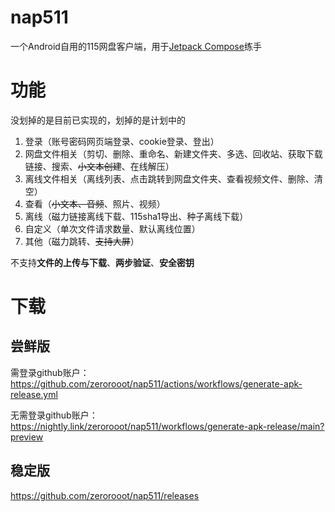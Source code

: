 #  nap511

一个Android自用的115网盘客户端，用于[Jetpack Compose](https://developer.android.com/jetpack/compose)练手

# 功能

没划掉的是目前已实现的，划掉的是计划中的

1. 登录（账号密码网页端登录、cookie登录、登出）
2. 网盘文件相关（剪切、删除、重命名、新建文件夹、多选、回收站、获取下载链接、搜索、~~小文本创建~~、在线解压）
3. 离线文件相关（离线列表、点击跳转到网盘文件夹、查看视频文件、删除、清空）
4. 查看（~~小文本、音频~~、照片、视频）
5. 离线（磁力链接离线下载、115sha1导出、种子离线下载）
6. 自定义（单次文件请求数量、默认离线位置）
7. 其他（磁力跳转、~~支持大屏~~）

不支持**文件的上传与下载**、**两步验证**、**安全密钥**

# 下载
## 尝鲜版

需登录github账户：https://github.com/zerorooot/nap511/actions/workflows/generate-apk-release.yml

无需登录github账户：https://nightly.link/zerorooot/nap511/workflows/generate-apk-release/main?preview

## 稳定版
https://github.com/zerorooot/nap511/releases